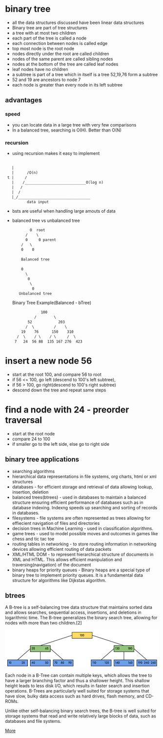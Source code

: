# binary tree
- all the data structures discussed have been linear data structures
- Binary tree are part of tree structures
- a tree with at most two children
- each part of the tree is called a node
- each connection between nodes is called edge
- top most node is the root node
- nodes directly under the root are called children
- nodes of the same parent are called sibling nodes
- nodes at the bottom of the tree are called leaf nodes
- leaf nodes have no children
- a subtree is part of a tree which in itself is a tree 52,19,76 form a subtree
- 52 and 19 are ancestors to node 7
- each node is greater than every node in its left subtree

## advantages
### speed
- you can locate data in a large tree with very few comparisons
- In a balanced tree, searching is O(H). Better than O(N)

### recursion
- using recursion makes it easy to implement
```
  
   |
   |      /O(n)
 t |     /
   |    /____________________________O(log n)
   |   /
   |  /
   |_/_________________________________
          data input
```

- bsts are useful when handling large amouts of data
- balanced tree vs unbalanced tree

              O  root
            /    \ 
            0     0 parent
          /   \
          0    0

          Balanced tree

          0
            \
             0
              \
               0
         Unbalanced tree

    Binary Tree Example(Balanced - bTree)

                   100
                /        \ 
             52            203
            /  \         /    \ 
          19    76      150    310
        /  \    / \    / \     /  \
       7   24  56 88  135 167 276  423


# insert a new node 56
- start at the root 100, and compare 56 to root
- if 56 <= 100, go left (descend to 100's left subtree), 
- if 56 > 100, go right(descend to 100's right subtree)
- descend down the tree and repeat same steps

# find a node with 24 - preorder traversal
- start at the root node
- compare 24 to 100
- if smaller go to the left side, else go to right side

## binary tree applications
- searching algorithms
- hierarchical data representations in file systems, org charts, html or xml structures
- databases - for efficient storage and retrieval of data allowing lookup, insertion, deletion
- balanced trees(btrees) - used in databases to maintain a balanced structure ensuring efficient performance of databases such as in database indexing. Indexng speeds up searching and sorting of records in databases.
- filesystems - file systems are often represented as trees allowing for effiecient navigation of files and directories
- decision trees in Machine Learning - used in classification algorithms.
- game trees - used to model possible moves and outcomes in games like chess and tic tac toe
- routing tables in networking - to store routing information in networking devices allowing efficient routing of data packets
- XML/HTML DOM - to represent hierarchical structure of documents in XML and HTML. This allows efficient manipulation and traversing(navigation) of the document
- binary heaps for priority queues - Binary heaps are a special type of binary tree to implement priority queues. It is a fundamental data structure for algorithms like Dijkstas algorithm.

## btrees
A B-tree is a self-balancing tree data structure that maintains sorted data and allows searches, sequential access, insertions, and deletions in logarithmic time. The B-tree generalizes the binary search tree, allowing for nodes with more than two children.[2] 

![B-trees](btree.png)

Each node in a B-Tree can contain multiple keys, which allows the tree to have a larger branching factor and thus a shallower height. This shallow height leads to less disk I/O, which results in faster search and insertion operations. B-Trees are particularly well suited for storage systems that have slow, bulky data access such as hard drives, flash memory, and CD-ROMs.

Unlike other self-balancing binary search trees, the B-tree is well suited for storage systems that read and write relatively large blocks of data, such as databases and file systems.

[More](https://www.geeksforgeeks.org/introduction-of-b-tree-2/)







